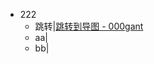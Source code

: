 - 222
	- 跳转|[跳转到导图 - 000gant](gmap://000gant)
	- aa|[](https://baidu.com)
	- bb|[](https://mail.163.com)